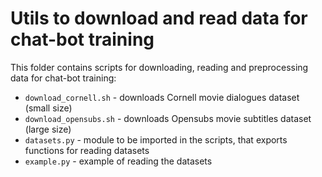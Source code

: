 # Utils to download and read data for chat-bot training

This folder contains scripts for downloading, reading and preprocessing data for chat-bot training:
- `download_cornell.sh` - downloads Cornell movie dialogues dataset (small size)
- `download_opensubs.sh` - downloads Opensubs movie subtitles dataset (large size)
- `datasets.py` - module to be imported in the scripts, that exports functions for reading datasets
- `example.py` - example of reading the datasets
